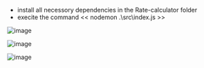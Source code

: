 - install all necessory dependencies in the Rate-calculator folder
- execite the command << nodemon .\src\index.js >>


![image](https://github.com/HANAMANTAPPA/Rate-calculator/assets/48180907/be77873c-033d-4cec-9be7-8dd3b54cc755)

![image](https://github.com/HANAMANTAPPA/Rate-calculator/assets/48180907/df99a396-628f-40b8-844b-c9a8491e9373)


![image](https://github.com/HANAMANTAPPA/Rate-calculator/assets/48180907/78b44954-e24c-4d47-be92-823bdd728dd2)
 
